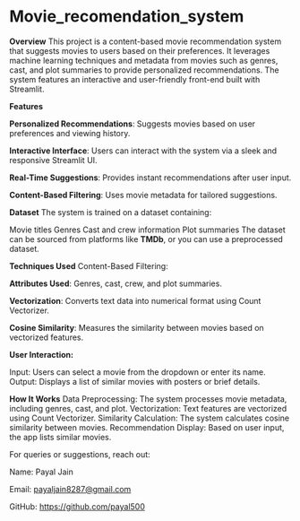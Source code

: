 # Movie_recomendation_system
**Overview**
This project is a content-based movie recommendation system that suggests movies to users based on their preferences. It leverages machine learning techniques and metadata from movies such as genres, cast, and plot summaries to provide personalized recommendations. The system features an interactive and user-friendly front-end built with Streamlit.

**Features**

**Personalized Recommendations**: Suggests movies based on user preferences and viewing history.

**Interactive Interface**: Users can interact with the system via a sleek and responsive Streamlit UI.

**Real-Time Suggestions**: Provides instant recommendations after user input.

**Content-Based Filtering**: Uses movie metadata for tailored suggestions.

**Dataset**
The system is trained on a dataset containing:

Movie titles
Genres
Cast and crew information
Plot summaries
The dataset can be sourced from platforms like **TMDb**, or you can use a preprocessed dataset.

**Techniques Used**
Content-Based Filtering:

**Attributes Used**: Genres, cast, crew, and plot summaries.

**Vectorization**: Converts text data into numerical format using Count Vectorizer.

**Cosine Similarity**: Measures the similarity between movies based on vectorized features.

**User Interaction:**

Input: Users can select a movie from the dropdown or enter its name.
Output: Displays a list of similar movies with posters or brief details.



**How It Works**
Data Preprocessing: The system processes movie metadata, including genres, cast, and plot.
Vectorization: Text features are vectorized using Count Vectorizer.
Similarity Calculation: The system calculates cosine similarity between movies.
Recommendation Display: Based on user input, the app lists similar movies.



For queries or suggestions, reach out:

Name: Payal Jain

Email: payaljain8287@gmail.com

GitHub: https://github.com/payal500
